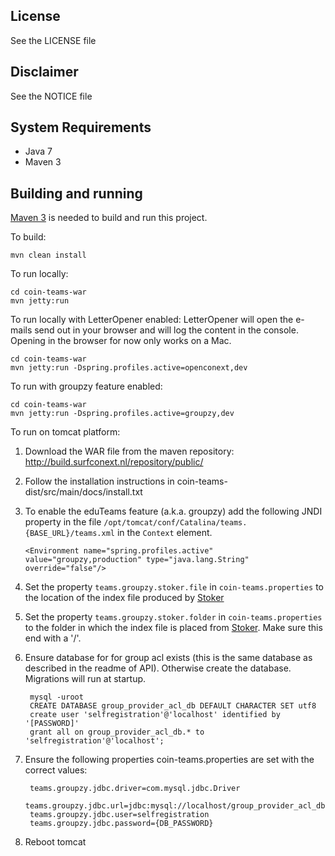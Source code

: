 ## License

See the LICENSE file

## Disclaimer

See the NOTICE file

## System Requirements

- Java 7
- Maven 3

## Building and running

[Maven 3](http://maven.apache.org) is needed to build and run this project.

To build:

    mvn clean install

To run locally:

    cd coin-teams-war
    mvn jetty:run

To run locally with LetterOpener enabled:
LetterOpener will open the e-mails send out in your browser and will log the content in the console.
Opening in the browser for now only works on a Mac.

    cd coin-teams-war
    mvn jetty:run -Dspring.profiles.active=openconext,dev

To run with groupzy feature enabled:

    cd coin-teams-war
    mvn jetty:run -Dspring.profiles.active=groupzy,dev

To run on tomcat platform:

1. Download the WAR file from the maven repository: http://build.surfconext.nl/repository/public/
2. Follow the installation instructions in coin-teams-dist/src/main/docs/install.txt
3. To enable the eduTeams feature (a.k.a. groupzy) add the following JNDI property in the file
    ```/opt/tomcat/conf/Catalina/teams.{BASE_URL}/teams.xml``` in the ```Context``` element.

    ```
    <Environment name="spring.profiles.active" value="groupzy,production" type="java.lang.String" override="false"/>
    ```
4. Set the property ```teams.groupzy.stoker.file``` in ```coin-teams.properties``` to the location of the index file produced
by [Stoker](https://github.com/OpenConext/OpenConext-Stoker)
5. Set the property ```teams.groupzy.stoker.folder``` in ```coin-teams.properties``` to the folder
    in which the index file is placed from [Stoker](https://github.com/OpenConext/OpenConext-Stoker). Make sure this
    end with a '/'.
6. Ensure database for for group acl exists (this is the same database as described in the readme of API).
    Otherwise create the database. Migrations will run at startup.

        mysql -uroot
        CREATE DATABASE group_provider_acl_db DEFAULT CHARACTER SET utf8
        create user 'selfregistration'@'localhost' identified by '[PASSWORD]'
        grant all on group_provider_acl_db.* to 'selfregistration'@'localhost';

6. Ensure the following properties coin-teams.properties are set with the correct values:

        teams.groupzy.jdbc.driver=com.mysql.jdbc.Driver
        teams.groupzy.jdbc.url=jdbc:mysql://localhost/group_provider_acl_db
        teams.groupzy.jdbc.user=selfregistration
        teams.groupzy.jdbc.password={DB_PASSWORD}

6. Reboot tomcat


